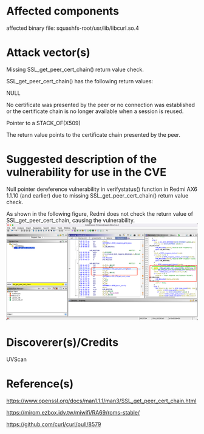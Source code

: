 # Affected components

affected binary file: squashfs-root/usr/lib/libcurl.so.4

# Attack vector(s)

Missing SSL_get_peer_cert_chain() return value check.

SSL_get_peer_cert_chain() has the following return values:

NULL

No certificate was presented by the peer or no connection was established or the certificate chain is no longer available when a session is reused.

Pointer to a STACK_OF(X509)

The return value points to the certificate chain presented by the peer.

# Suggested description of the vulnerability for use in the CVE

Null pointer dereference vulnerability in verifystatus() function in Redmi AX6 1.1.10 (and earlier) due to missing SSL_get_peer_cert_chain() return value check.

As shown in the following figure, Redmi does not check the return value of SSL_get_peer_cert_chain, causing the vulnerability.
![](xiaomivuln1.png)

# Discoverer(s)/Credits

UVScan

# Reference(s)
https://www.openssl.org/docs/man1.1.1/man3/SSL_get_peer_cert_chain.html

https://mirom.ezbox.idv.tw/miwifi/RA69/roms-stable/

https://github.com/curl/curl/pull/8579